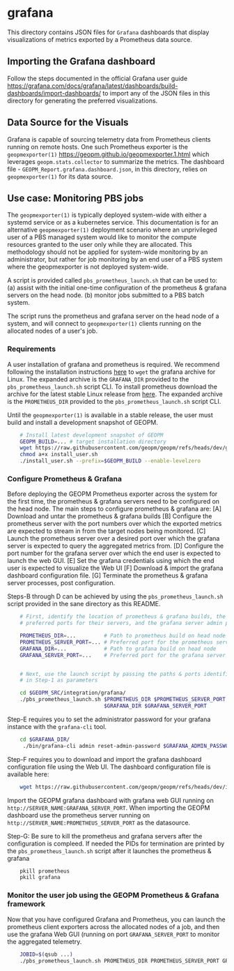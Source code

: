 # grafana

This directory contains JSON files for `Grafana` dashboards
that display visualizations of metrics exported by a Prometheus
data source. 


## Importing the Grafana dashboard

Follow the steps documented in the official Grafana user guide
<https://grafana.com/docs/grafana/latest/dashboards/build-dashboards/import-dashboards/>
to import any of the JSON files in this directory for generating
the preferred visualizations. 


## Data Source for the Visuals

Grafana is capable of sourcing telemetry data from Prometheus
clients running on remote hosts. One such Prometheus exporter
is the `geopmexporter(1)` 
<https://geopm.github.io/geopmexporter.1.html> which leverages
`geopm.stats.collector` to summarize the metrics. The dashboard
file - `GEOPM_Report.grafana.dashboard.json`, in this directory, 
relies on `geopmexporter(1)` for its data source.


## Use case: Monitoring PBS jobs

The `geopmexporter(1)` is typically deployed system-wide with either a systemd
service or as a kubernetes service.  This documentation is for an alternative
`geopmexporter(1)` deployment scenario where an unprivileged user of a PBS
managed system would like to monitor the compute resources granted to the user
only while they are allocated.  This methodology should not be applied for
system-wide monitoring by an administrator, but rather for job monitoring by an
end user of a PBS system where the geopmexporter is not deployed system-wide.

A script is provided called `pbs_prometheus_launch.sh` that can be used to:
(a) assist with the initial one-time configuration of the prometheus & grafana
servers on the head node.
(b) monitor jobs submitted to a PBS batch system.

The script runs the prometheus and grafana server on the head node of a system,
and will connect to `geopmexporter(1)` clients running on the allocated nodes 
of a user's job.


### Requirements

A user installation of grafana and prometheus is required.  We recommend
following the installation instructions
[here](https://grafana.com/grafana/download?platform=linux) to `wget` the
grafana archive for Linux.  The expanded archive is the `GRAFANA_DIR` provided
to the `pbs_prometheus_launch.sh` script CLI.  To install prometheus download
the archive for the latest stable Linux release from
[here](https://prometheus.io/download/).  The expanded archive is the
`PROMETHEUS_DIR` provided to the `pbs_prometheus_launch.sh` script CLI.

Until the `geopmexporter(1)` is available in a stable release, the user must
build and install a development snapshot of GEOPM.

```bash
    # Install latest development snapshot of GEOPM
    GEOPM_BUILD=... # target installation directory
    wget https://raw.githubusercontent.com/geopm/geopm/refs/heads/dev/geopmdpy/install_user.sh
    chmod a+x install_user.sh
    ./install_user.sh --prefix=$GEOPM_BUILD --enable-levelzero
```


### Configure Prometheus & Grafana

Before deploying the GEOPM Prometheus exporter across the system for the
first time, the prometheus & grafana servers need to be configured on the
head node. The main steps to configure prometheus & grafana are:
[A] Download and untar the prometheus & grafana builds
[B] Configure the prometheus server with the port numbers over which
the exported metrics are expected to stream in from the target nodes
being monitored.
[C] Launch the prometheus server over a desired port over which the grafana server
is expected to query the aggregated metrics from.
[D] Configure the port number for the grafana server over which the end user is expected
to launch the web GUI.
[E] Set the grafana credentials using which the end user is expected to visualize the Web UI
[F] Download & import the grafana dashboard configuration file.
[G] Terminate the prometheus & grafana server processes, post configuration.


Steps-B through D can be achieved by using the `pbs_prometheus_launch.sh` script provided in
the sane directory as this README. 
```bash
    # First, identify the location of prometheus & grafana builds, the
    # preferred ports for their servers, and the grafana server admin password

    PROMETHEUS_DIR=...         # Path to prometheus build on head node
    PROMETHEUS_SERVER_PORT=... # Preferred port for the prometheus server
    GRAFANA_DIR=...            # Path to grafana build on head node
    GRAFANA_SERVER_PORT=...    # Preferred port for the grafana server


    # Next, use the launch script by passing the paths & ports identified
    # in Step-1 as parameters

    cd $GEOPM_SRC/integration/grafana/
    ./pbs_prometheus_launch.sh $PROMETHEUS_DIR $PROMETHEUS_SERVER_PORT \
                               $GRAFANA_DIR $GRAFANA_SERVER_PORT
```

Step-E requires you to set the administrator password for your grafana 
instance with the `grafana-cli` tool.
```bash
    cd $GRAFANA_DIR/
     ./bin/grafana-cli admin reset-admin-password $GRAFANA_ADMIN_PASSWORD
```

Step-F requires you to download and import the grafana dashboard configuration
file using the Web UI. The dashboard configuration file is available here:
```bash
    wget https://raw.githubusercontent.com/geopm/geopm/refs/heads/dev/integration/grafana/GEOPM_Report.grafana.dashboard.json
```
Import the GEOPM grafana dashboard with grafana web GUI running on
`http://SERVER_NAME:GRAFANA_SERVER_PORT`. When importing the GEOPM dashboard use the 
prometheus server running on `http://SERVER_NAME:PROMETHEUS_SERVER_PORT` as the datasource.


Step-G: Be sure to kill the prometheus and grafana servers after the configuration is
compleed. If needed the PIDs for termination are printed by the `pbs_prometheus_launch.sh`
script after it launches the prometheus & grafana 
```bash
    pkill prometheus
    pkill grafana
```


### Monitor the user job using the GEOPM Prometheus & Grafana framework
Now that you have configured Grafana and Prometheus, you can launch the prometheus
client exporters across the allocated nodes of a job, and then use the grafana Web GUI
(running on port `GRAFANA_SERVER_PORT` to monitor the aggregated telemetry. 

```bash
    JOBID=$(qsub ...)
    ./pbs_prometheus_launch.sh PROMETHEUS_DIR PROMETHEUS_SERVER_PORT GRAFANA_DIR GRAFANA_SERVER_PORT [GEOPM_DIR JOBID PROMETHEUS_CLIENT_PORT]
```

